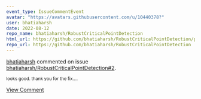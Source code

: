 ```yaml
---
event_type: IssueCommentEvent
avatar: "https://avatars.githubusercontent.com/u/10440378?"
user: bhatiaharsh
date: 2022-08-12
repo_name: bhatiaharsh/RobustCriticalPointDetection
html_url: https://github.com/bhatiaharsh/RobustCriticalPointDetection/pull/2
repo_url: https://github.com/bhatiaharsh/RobustCriticalPointDetection
---
```


<a href='https://github.com/bhatiaharsh' target='_blank'>bhatiaharsh</a> commented on issue <a href='https://github.com/bhatiaharsh/RobustCriticalPointDetection/pull/2' target='_blank'>bhatiaharsh/RobustCriticalPointDetection#2</a>.

<small>looks good. thank you for the fix....</small>

<a href='https://github.com/bhatiaharsh/RobustCriticalPointDetection/pull/2' target='_blank'>View Comment</a>